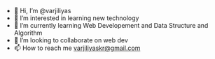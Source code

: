 - 👋 Hi, I’m @varjiliyas
- 👀 I’m interested in learning new technology
- 🌱 I’m currently learning Web Developement and Data Structure and Algorithm
- 💞️ I’m looking to collaborate on web dev
- 📫 How to reach me varjiliyaskr@gmail.com

<!---
varjiliyas/varjiliyas is a ✨ special ✨ repository because its `README.md` (this file) appears on your GitHub profile.
You can click the Preview link to take a look at your changes.
--->
